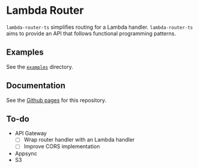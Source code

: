 # Lambda Router

`lambda-router-ts` simplifies routing for a Lambda handler. `lambda-router-ts` aims to provide an API that follows functional programming patterns.

## Examples

See the [`examples`](examples) directory.

## Documentation

See the [Github pages](https://supergillis.github.io/lambda-router-ts) for this repository.

## To-do

- API Gateway
  - [ ] Wrap router handler with an Lambda handler
  - [ ] Improve CORS implementation
- Appsync
- S3
